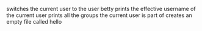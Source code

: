switches the current user to the user betty
 prints the effective username of the current user
prints all the groups the current user is part of
creates an empty file called hello
